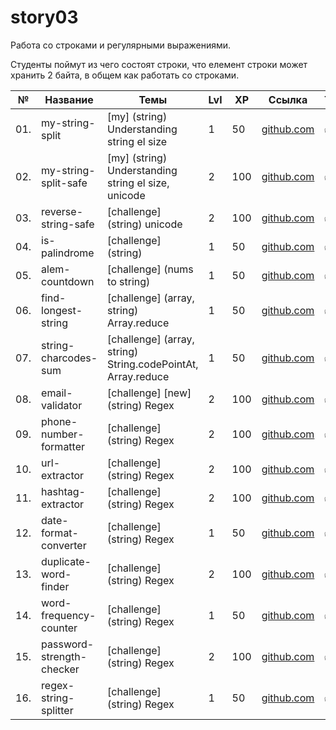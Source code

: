 # story03

Работа со строками и регулярными выражениями.

Студенты поймут из чего состоят строки, что елемент строки может хранить 2 байта, в общем как работать со строками.

| №   | Название                  | Темы                                                         | Lvl | XP  | Ссылка                                              | Tests |
| --- | ------------------------- | ------------------------------------------------------------ | --- | --- | --------------------------------------------------- | ----- |
| 01. | my-string-split           | [my] (string) Understanding string el size                   | 1   | 50  | [github.com](./my-string-split/README.md)           | ✅    |
| 02. | my-string-split-safe      | [my] (string) Understanding string el size, unicode          | 2   | 100 | [github.com](./my-string-split-safe/README.md)      | ✅    |
| 03. | reverse-string-safe       | [challenge] (string) unicode                                 | 2   | 100 | [github.com](./reverse-string-safe/README.md)       | ✅    |
| 04. | is-palindrome             | [challenge] (string)                                         | 1   | 50  | [github.com](./is-palindrome/README.md)             | ✅    |
| 05. | alem-countdown            | [challenge] (nums to string)                                 | 1   | 50  | [github.com](./alem-countdown/README.md)            | ✅    |
| 06. | find-longest-string       | [challenge] (array, string) Array.reduce                     | 1   | 50  | [github.com](./find-longest-string/README.md)       | ✅    |
| 07. | string-charcodes-sum      | [challenge] (array, string) String.codePointAt, Array.reduce | 1   | 50  | [github.com](./string-charcodes-sum/README.md)      | ✅    |
| 08. | email-validator           | [challenge] [new] (string) Regex                             | 2   | 100 | [github.com](./email-validator/README.md)           | ✅    |
| 09. | phone-number-formatter    | [challenge] (string) Regex                                   | 2   | 100 | [github.com](./phone-number-formatter/README.md)    | ✅    |
| 10. | url-extractor             | [challenge] (string) Regex                                   | 2   | 100 | [github.com](./url-extractor/README.md)             | ✅    |
| 11. | hashtag-extractor         | [challenge] (string) Regex                                   | 2   | 100 | [github.com](./hashtag-extractor/README.md)         | ✅    |
| 12. | date-format-converter     | [challenge] (string) Regex                                   | 1   | 50  | [github.com](./date-format-converter/README.md)     | ✅    |
| 13. | duplicate-word-finder     | [challenge] (string) Regex                                   | 2   | 100 | [github.com](./duplicate-word-finder/README.md)     | ✅    |
| 14. | word-frequency-counter    | [challenge] (string) Regex                                   | 1   | 50  | [github.com](./word-frequency-counter/README.md)    | ✅    |
| 15. | password-strength-checker | [challenge] (string) Regex                                   | 2   | 100 | [github.com](./password-strength-checker/README.md) | ✅    |
| 16. | regex-string-splitter     | [challenge] (string) Regex                                   | 1   | 50  | [github.com](./regex-string-splitter/README.md)     | ✅    |

